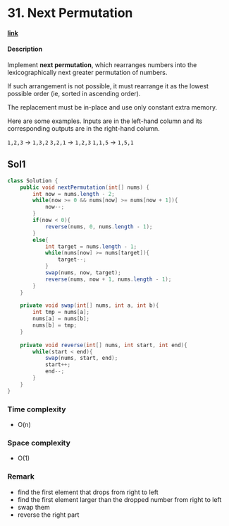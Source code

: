 # 31. Next Permutation

#### [link](https://leetcode.com/problems/next-permutation/)

#### Description
Implement **next permutation**, which rearranges numbers into the lexicographically next greater permutation of numbers.

If such arrangement is not possible, it must rearrange it as the lowest possible order (ie, sorted in ascending order).

The replacement must be in-place and use only constant extra memory.

Here are some examples. Inputs are in the left-hand column and its corresponding outputs are in the right-hand column.

`1,2,3` → `1,3,2`
`3,2,1` → `1,2,3`
`1,1,5` → `1,5,1`

## Sol1
```java
class Solution {
    public void nextPermutation(int[] nums) {
        int now = nums.length - 2;
        while(now >= 0 && nums[now] >= nums[now + 1]){
            now--;
        }
        if(now < 0){
            reverse(nums, 0, nums.length - 1);
        }
        else{
            int target = nums.length - 1;
            while(nums[now] >= nums[target]){
                target--;
            }
            swap(nums, now, target);
            reverse(nums, now + 1, nums.length - 1);
        }
    }
    
    private void swap(int[] nums, int a, int b){
        int tmp = nums[a];
        nums[a] = nums[b];
        nums[b] = tmp;
    }
    
    private void reverse(int[] nums, int start, int end){
        while(start < end){
            swap(nums, start, end);
            start++;
            end--;
        }
    }
}
```
### Time complexity
* O(n)
### Space complexity
* O(1)
### Remark
* find the first element that drops from right to left
* find the first element larger than the dropped number from right to left
* swap them
* reverse the right part